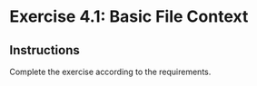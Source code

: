 # Exercise 4.1: Basic File Context

## Instructions

Complete the exercise according to the requirements.
